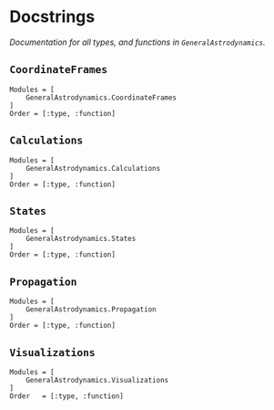 # Docstrings
_Documentation for all types, and functions in `GeneralAstrodynamics`._

## `CoordinateFrames`

```@autodocs
Modules = [
    GeneralAstrodynamics.CoordinateFrames
]
Order = [:type, :function]
```

## `Calculations`

```@autodocs
Modules = [
    GeneralAstrodynamics.Calculations
]
Order = [:type, :function]
```

## `States`

```@autodocs
Modules = [
    GeneralAstrodynamics.States
]
Order = [:type, :function]
```

## `Propagation`

```@autodocs
Modules = [
    GeneralAstrodynamics.Propagation
]
Order = [:type, :function]
```

## `Visualizations`

```@autodocs
Modules = [
    GeneralAstrodynamics.Visualizations
]
Order   = [:type, :function]
```